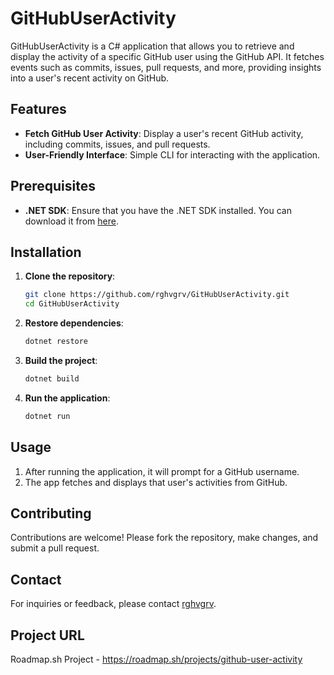 # GitHubUserActivity

GitHubUserActivity is a C# application that allows you to retrieve and display the activity of a specific GitHub user using the GitHub API. It fetches events such as commits, issues, pull requests, and more, providing insights into a user's recent activity on GitHub.

## Features

- **Fetch GitHub User Activity**: Display a user's recent GitHub activity, including commits, issues, and pull requests.
- **User-Friendly Interface**: Simple CLI for interacting with the application.

## Prerequisites

- **.NET SDK**: Ensure that you have the .NET SDK installed. You can download it from [here](https://dotnet.microsoft.com/download).

## Installation

1. **Clone the repository**:

   ```bash
   git clone https://github.com/rghvgrv/GitHubUserActivity.git
   cd GitHubUserActivity
   ```

2. **Restore dependencies**:

   ```bash
   dotnet restore
   ```

3. **Build the project**:

   ```bash
   dotnet build
   ```

4. **Run the application**:

   ```bash
   dotnet run
   ```

## Usage

1. After running the application, it will prompt for a GitHub username.
2. The app fetches and displays that user's activities from GitHub.

## Contributing

Contributions are welcome! Please fork the repository, make changes, and submit a pull request.

## Contact

For inquiries or feedback, please contact [rghvgrv](https://github.com/rghvgrv).

## Project URL

Roadmap.sh Project - https://roadmap.sh/projects/github-user-activity
